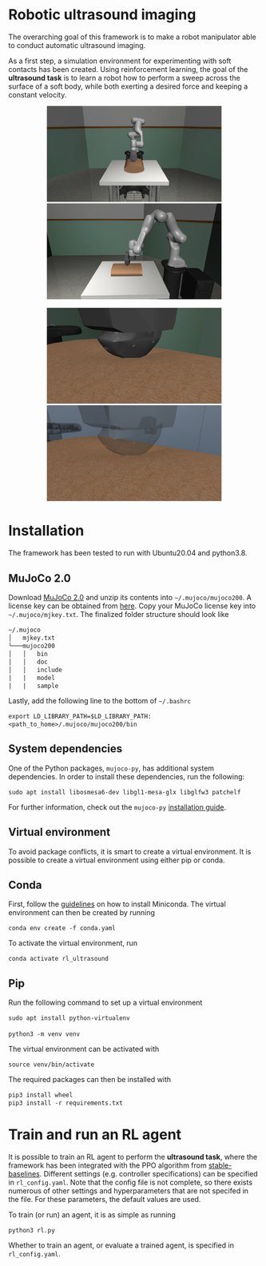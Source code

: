 # Robotic ultrasound imaging
The overarching goal of this framework is to make a robot manipulator able to conduct automatic ultrasound imaging. 

As a first step, a simulation environment for experimenting with soft contacts has been created. Using reinforcement learning, the goal of the **ultrasound task** is to learn a robot how to perform a sweep across the surface of a soft body, while both exerting a desired force and keeping a constant velocity.  

<p align="middle">
  <img src="docs/images/frontview.png" width="350" />
  <img src="docs/images/sideview.png" width="350" /> 
</p>
<p align="middle">
  <img src="docs/images/zoom.png" width="350" />
  <img src="docs/images/zoom_transparent.png" width="350" /> 
</p>


# Installation 
The framework has been tested to run with Ubuntu20.04 and python3.8. 
## MuJoCo 2.0
Download [MuJoCo 2.0](https://www.roboti.us/index.html) and unzip its contents into `~/.mujoco/mujoco200`.  A license key can be obtained from [here](https://www.roboti.us/license.html). Copy your MuJoCo license key into `~/.mujoco/mjkey.txt`. The finalized folder structure should look like

```
~/.mujoco
│   mjkey.txt   
└───mujoco200
│   │   bin
│   │   doc
│   │   include
|   |   model
|   |   sample
```
Lastly, add the following line to the bottom of `~/.bashrc`
```
export LD_LIBRARY_PATH=$LD_LIBRARY_PATH:<path_to_home>/.mujoco/mujoco200/bin
```

## System dependencies
One of the Python packages, `mujoco-py`, has additional system dependencies. In order to install these dependencies, run the following:
```
sudo apt install libosmesa6-dev libgl1-mesa-glx libglfw3 patchelf
```
For further information, check out the `mujoco-py` [installation guide](https://github.com/openai/mujoco-py).

## Virtual environment
To avoid package conflicts, it is smart to create a virtual environment. It is possible to create a virtual environment using either pip or conda.

## Conda
First, follow the [guidelines](https://docs.conda.io/projects/conda/en/latest/user-guide/install/linux.html) on how to install Miniconda. The virtual environment can then be created by running 
```
conda env create -f conda.yaml
```
To activate the virtual environment, run 
```
conda activate rl_ultrasound
```

## Pip
Run the following command to set up a virtual environment
```
sudo apt install python-virtualenv

python3 -m venv venv
```
The virtual environment can be activated with
```
source venv/bin/activate
```
The required packages can then be installed with 
```
pip3 install wheel  
pip3 install -r requirements.txt
```

# Train and run an RL agent
It is possible to train an RL agent to perform the **ultrasound task**, where the framework has been integrated with the PPO algorithm from [stable-baselines](https://github.com/DLR-RM/stable-baselines3). Different settings (e.g. controller specifications) can be specified in `rl_config.yaml`. Note that the config file is not complete, so there exists numerous of other settings and hyperparameters that are not specifed in the file. For these parameters, the default values are used. 

To train (or run) an agent, it is as simple as running
```
python3 rl.py
``` 
Whether to train an agent, or evaluate a trained agent, is specified in `rl_config.yaml`.
